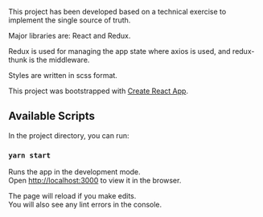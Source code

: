 This project has been developed based on a technical exercise to implement the single source of truth.

Major libraries are: React and Redux.

Redux is used for managing the app state where axios is used, and redux-thunk is the middleware.

Styles are written in scss format.



This project was bootstrapped with [Create React App](https://github.com/facebook/create-react-app).

## Available Scripts

In the project directory, you can run:

### `yarn start`

Runs the app in the development mode.<br />
Open [http://localhost:3000](http://localhost:3000) to view it in the browser.

The page will reload if you make edits.<br />
You will also see any lint errors in the console.

